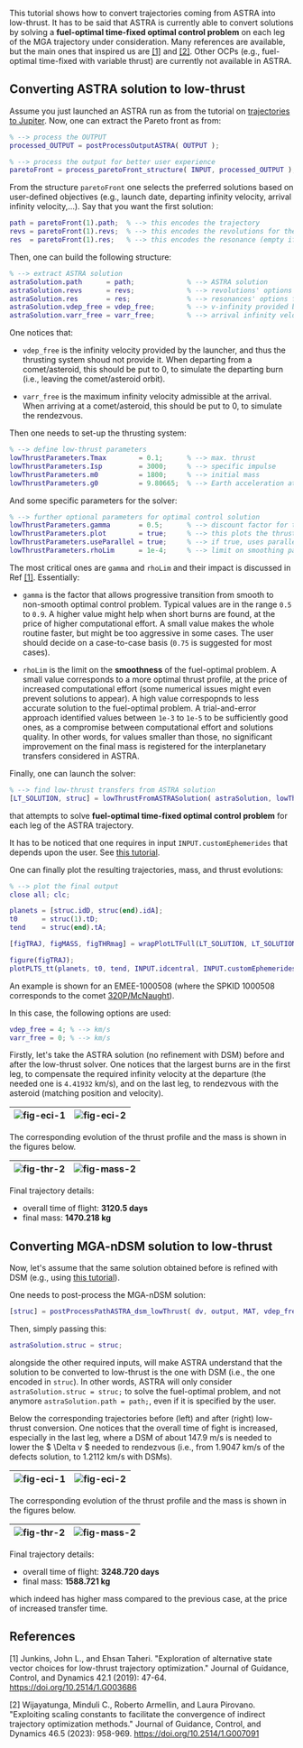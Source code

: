 This tutorial shows how to convert trajectories coming from ASTRA into low-thrust. It has to be said that ASTRA is currently able to convert solutions by solving a **fuel-optimal time-fixed optimal control problem** on each leg of the MGA trajectory under consideration. Many references are available, but the main ones that inspired us are [[1]](#1) and [[2]](#2). Other OCPs (e.g., fuel-optimal time-fixed with variable thrust) are currently not available in ASTRA. 

<!-- It is important to recall that currently ASTRA supports the solution to the following optimal control problems (OCPs):

- Energy-optimal time-fixed optimal control problem
- Fuel-optimal time-fixed optimal contorl problem
- Time-optimal control problem (*soon to be released...*)

Other OCPs (e.g., fuel-optimal time-fixed with variable thrust) are currently not available in ASTRA.  -->

## Converting ASTRA solution to low-thrust

Assume you just launched an ASTRA run as from the tutorial on [trajectories to Jupiter](./trips_to_jupiter.md). Now, one can extract the Pareto front as from:

```matlab
% --> process the OUTPUT
processed_OUTPUT = postProcessOutputASTRA( OUTPUT );

% --> process the output for better user experience
paretoFront = process_paretoFront_structure( INPUT, processed_OUTPUT );
```

From the structure ```paretoFront``` one selects the preferred solutions based on user-defined objectives (e.g., launch date, departing infinity velocity, arrival infinity velocity,...). Say that you want the first solution:

```matlab
path = paretoFront(1).path;  % --> this encodes the trajectory
revs = paretoFront(1).revs;  % --> this encodes the revolutions for the Lambert solver
res  = paretoFront(1).res;   % --> this encodes the resonance (empty if no resonances are present)
```

Then, one can build the following structure:

```matlab
% --> extract ASTRA solution
astraSolution.path      = path;             % --> ASTRA solution
astraSolution.revs      = revs;             % --> revolutions' options from ASTRA solution
astraSolution.res       = res;              % --> resonances' options from ASTRA solution
astraSolution.vdep_free = vdep_free;        % --> v-infinity provided by launcher 'for free' [km/s]
astraSolution.varr_free = varr_free;        % --> arrival infinity velocity 'for free' [km/s]
```

One notices that:

- ```vdep_free``` is the infinity velocity provided by the launcher, and thus the thrusting system shoud not provide it. When departing from a comet/asteroid, this should be put to 0, to simulate the departing burn (i.e., leaving the comet/asteroid orbit).

- ```varr_free``` is the maximum infinity velocity admissible at the arrival. When arriving at a comet/asteroid, this should be put to 0, to simulate the rendezvous.

Then one needs to set-up the thrusting system:

```matlab
% --> define low-thrust parameters
lowThrustParameters.Tmax        = 0.1;      % --> max. thrust                       [N]
lowThrustParameters.Isp         = 3000;     % --> specific impulse                  [s]
lowThrustParameters.m0          = 1800;     % --> initial mass                      [kg]    
lowThrustParameters.g0          = 9.80665;  % --> Earth acceleration at sea level   [m/s]
```

And some specific parameters for the solver:

```matlab
% --> further optional parameters for optimal control solution
lowThrustParameters.gamma       = 0.5;      % --> discount factor for the smoothing parameter (default is 0.5)
lowThrustParameters.plot        = true;     % --> this plots the thrust evolution over time for different rho (default is false)
lowThrustParameters.useParallel = true;     % --> if true, uses parallel for fsolve (default is false)
lowThrustParameters.rhoLim      = 1e-4;     % --> limit on smoothing parameter (default is 1e-5)
```

The most critical ones are ```gamma``` and ```rhoLim``` and their impact is discussed in Ref [[1]](#1). Essentially:

- ```gamma``` is the factor that allows progressive transition from smooth to non-smooth optimal control problem. Typical values are in the range ```0.5``` to ```0.9```. A higher value might help when short burns are found, at the price of higher computational effort. A small value makes the whole routine faster, but might be too aggressive in some cases. The user should decide on a case-to-case basis (```0.75``` is suggested for most cases).

- ```rhoLim``` is the limit on the **smoothness** of the fuel-optimal problem. A small value corresponds to a more optimal thrust profile, at the price of increased computational effort (some numerical issues might even prevent solutions to appear). A high value correspopnds to less accurate solution to the fuel-optimal problem. A trial-and-error approach identified values between ```1e-3``` to ```1e-5``` to be sufficiently good ones, as a compromise between computational effort and solutions quality. In other words, for values smaller than those, no significant improvement on the final mass is registered for the interplanetary transfers considered in ASTRA.

Finally, one can launch the solver:

```matlab
% --> find low-thrust transfers from ASTRA solution      
[LT_SOLUTION, struc] = lowThrustFromASTRASolution( astraSolution, lowThrustParameters, INPUT.idcentral, INPUT.customEphemerides );
```

that attempts to solve **fuel-optimal time-fixed optimal control problem** for each leg of the ASTRA trajectory.

It has to be noticed that one requires in input ```INPUT.customEphemerides``` that depends upon the user. See [this tutorial](./custom_input.md). 

One can finally plot the resulting trajectories, mass, and thrust evolutions:

```matlab
% --> plot the final output
close all; clc;

planets = [struc.idD, struc(end).idA];
t0      = struc(1).tD;
tend    = struc(end).tA;

[figTRAJ, figMASS, figTHRmag] = wrapPlotLTFull(LT_SOLUTION, LT_SOLUTION(1).LTsol.param);

figure(figTRAJ);
plotPLTS_tt(planets, t0, tend, INPUT.idcentral, INPUT.customEphemerides, 1, [], [], 0.5, '--');
```

An example is shown for an EMEE-1000508 (where the SPKID 1000508 corresponds to the comet <a href="https://ssd.jpl.nasa.gov/tools/sbdb_lookup.html#/?sstr=1000508" target="_blank">320P/McNaught</a>). 

In this case, the following options are used:

```matlab
vdep_free = 4; % --> km/s
varr_free = 0; % --> km/s
```

Firstly, let's take the ASTRA solution (no refinement with DSM) before and after the low-thrust solver. One notices that the largest burns are in the first leg, to compensate the required infinity velocity at the departure (the needed one is ```4.41932``` km/s), and on the last leg, to rendezvous with the asteroid (matching position and velocity).

| ![fig-eci-1](./img/figECI_1000508.png) | ![fig-eci-2](./img/figTRAJ_1000508.png) |
|:--------------------------------------------:|:--------------------------------------------:|

The corresponding evolution of the thrust profile and the mass is shown in the figures below.

| ![fig-thr-2](./img/figTHRmag_1000508.png) | ![fig-mass-2](./img/figMASS_1000508.png) |
|:--------------------------------------------:|:--------------------------------------------:|

Final trajectory details:

- overall time of flight: **3120.5 days**
- final mass: **1470.218 kg**

## Converting MGA-nDSM solution to low-thrust

Now, let's assume that the same solution obtained before is refined with DSM (e.g., using [this tutorial](./deep_space_man.md)).

One needs to post-process the MGA-nDSM solution:

```matlab
[struc] = postProcessPathASTRA_dsm_lowThrust( dv, output, MAT, vdep_free, varr_free, idcentral, customEphemerides )
```

Then, simply passing this:

```matlab
astraSolution.struc = struc;
```

alongside the other required inputs, will make ASTRA understand that the solution to be converted to low-thrust is the one with DSM (i.e., the one encoded in ```struc```). In other words, ASTRA will only consider ```astraSolution.struc = struc;``` to solve the fuel-optimal problem, and not anymore ```astraSolution.path = path;```, even if it is specified by the user.

Below the corresponding trajectories before (left) and after (right) low-thrust conversion. One notices that the overall time of fight is increased, especially in the last leg, where a DSM of about 147.9 m/s is needed to lower the $ \Delta v $ needed to rendezvous (i.e., from 1.9047 km/s of the defects solution, to 1.2112 km/s with DSMs).

| ![fig-eci-1](./img/figECI_dsm_1000508.png) | ![fig-eci-2](./img/figTRAJ_dsm_1000508.png) |
|:--------------------------------------------:|:--------------------------------------------:|


The corresponding evolution of the thrust profile and the mass is shown in the figures below.

| ![fig-thr-2](./img/figTHRmag_dsm_1000508.png) | ![fig-mass-2](./img/figMASS_dsm_1000508.png) |
|:--------------------------------------------:|:--------------------------------------------:|

Final trajectory details:

- overall time of flight: **3248.720 days**
- final mass: **1588.721 kg**

which indeed has higher mass compared to the previous case, at the price of increased transfer time.

## References

<a id="1">[1]</a> 
Junkins, John L., and Ehsan Taheri. "Exploration of alternative state vector choices for low-thrust trajectory optimization." Journal of Guidance, Control, and Dynamics 42.1 (2019): 47-64.
<a href="https://doi.org/10.2514/1.G003686" target="_blank">https://doi.org/10.2514/1.G003686</a>

<a id="2">[2]</a> 
Wijayatunga, Minduli C., Roberto Armellin, and Laura Pirovano. "Exploiting scaling constants to facilitate the convergence of indirect trajectory optimization methods." Journal of Guidance, Control, and Dynamics 46.5 (2023): 958-969.
<a href="https://doi.org/10.2514/1.G007091" target="_blank">https://doi.org/10.2514/1.G007091</a>
